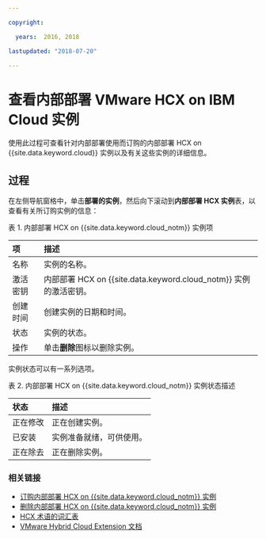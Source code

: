 ```yaml
---

copyright:

  years:  2016, 2018

lastupdated: "2018-07-20"

---
```


# 查看内部部署 VMware HCX on IBM Cloud 实例

使用此过程可查看针对内部部署使用而订购的内部部署 HCX on {{site.data.keyword.cloud}} 实例以及有关这些实例的详细信息。

## 过程

在左侧导航窗格中，单击**部署的实例**，然后向下滚动到**内部部署 HCX 实例**表，以查看有关所订购实例的信息：

表 1. 内部部署 HCX on {{site.data.keyword.cloud_notm}} 实例项

|项|描述|  
|:------------- |:------------- |
|名称|实例的名称。|
|激活密钥|内部部署 HCX on {{site.data.keyword.cloud_notm}} 实例的激活密钥。|  
|创建时间|创建实例的日期和时间。|
|状态|实例的状态。|  
|操作|单击**删除**图标以删除实例。|

实例状态可以有一系列选项。

表 2. 内部部署 HCX on {{site.data.keyword.cloud_notm}} 实例状态描述

|状态|描述|
|:------------- |:------------- |
|正在修改|正在创建实例。|
|已安装|实例准备就绪，可供使用。|
|正在除去|正在删除实例。|

### 相关链接

* [订购内部部署 HCX on {{site.data.keyword.cloud_notm}} 实例](standalone_orderingserviceinstances.html)
* [删除内部部署 HCX on {{site.data.keyword.cloud_notm}} 实例](standalone_deletingserviceinstances.html)
* [HCX 术语的词汇表](hcx_glossary.html)
* [VMware Hybrid Cloud Extension 文档](https://hcx.vmware.com/#vm-documentation)
